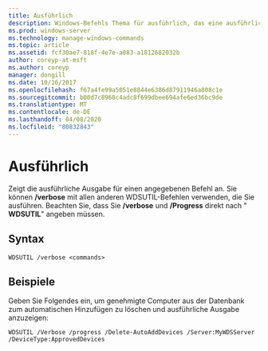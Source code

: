 ```yaml
---
title: Ausführlich
description: Windows-Befehls Thema für ausführlich, das eine ausführliche Ausgabe für einen angegebenen Befehl anzeigt.
ms.prod: windows-server
ms.technology: manage-windows-commands
ms.topic: article
ms.assetid: fcf30ae7-818f-4e7e-a083-a1812682032b
author: coreyp-at-msft
ms.author: coreyp
manager: dongill
ms.date: 10/16/2017
ms.openlocfilehash: f67a4fe99a5051e8844e6386d87911946a808c1e
ms.sourcegitcommit: b00d7c8968c4adc8f699dbee694afe6ed36bc9de
ms.translationtype: MT
ms.contentlocale: de-DE
ms.lasthandoff: 04/08/2020
ms.locfileid: "80832843"
---
```

# <a name="verbose"></a>Ausführlich

Zeigt die ausführliche Ausgabe für einen angegebenen Befehl an. Sie können **/verbose** mit allen anderen WDSUTIL-Befehlen verwenden, die Sie ausführen. Beachten Sie, dass Sie **/verbose** und **/Progress** direkt nach " **WDSUTIL**" angeben müssen.

## <a name="syntax"></a>Syntax

```
WDSUTIL /verbose <commands>
```

## <a name="examples"></a>Beispiele

Geben Sie Folgendes ein, um genehmigte Computer aus der Datenbank zum automatischen Hinzufügen zu löschen und ausführliche Ausgabe anzuzeigen:
```
WDSUTIL /Verbose /progress /Delete-AutoAddDevices /Server:MyWDSServer /DeviceType:ApprovedDevices
```